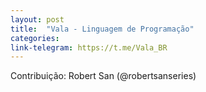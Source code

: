 ```yaml
---
layout: post
title:  "Vala - Linguagem de Programação"
categories: 
link-telegram: https://t.me/Vala_BR
---
```

Contribuição: Robert San (@robertsanseries)